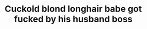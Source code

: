 ---
layout: post
title: Cuckold blond longhair babe got fucked by his husband boss
duration: '10:10'
view: 125
rate: 2
video: 'http://fantasti.cc/embed/569327/'
category: 
 - blonde
 - busty
 - curvy
 - cuckold
 - gorgeous
 - rough
 - stunning
 - wife
tags: 
 - big-black-cock
priority: 0.9
changefreq: daily
---